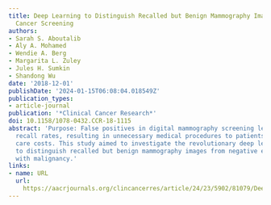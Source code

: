 ```yaml
---
title: Deep Learning to Distinguish Recalled but Benign Mammography Images in Breast
  Cancer Screening
authors:
- Sarah S. Aboutalib
- Aly A. Mohamed
- Wendie A. Berg
- Margarita L. Zuley
- Jules H. Sumkin
- Shandong Wu
date: '2018-12-01'
publishDate: '2024-01-15T06:08:04.018549Z'
publication_types:
- article-journal
publication: '*Clinical Cancer Research*'
doi: 10.1158/1078-0432.CCR-18-1115
abstract: 'Purpose: False positives in digital mammography screening lead to high
  recall rates, resulting in unnecessary medical procedures to patients and health
  care costs. This study aimed to investigate the revolutionary deep learning methods
  to distinguish recalled but benign mammography images from negative exams and those
  with malignancy.'
links:
- name: URL
  url: 
    https://aacrjournals.org/clincancerres/article/24/23/5902/81079/Deep-Learning-to-Distinguish-Recalled-but-Benign
---
```

